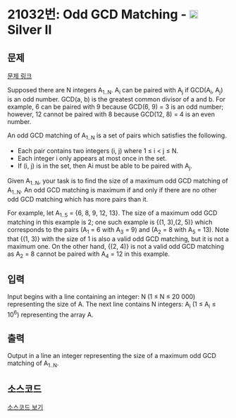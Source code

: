 # 21032번: Odd GCD Matching - <img src="https://static.solved.ac/tier_small/9.svg" style="height:20px" /> Silver II

<!-- performance -->

<!-- 문제 제출 후 깃허브에 푸시를 했을 때 제출한 코드의 성능이 입력될 공간입니다.-->

<!-- end -->

## 문제

[문제 링크](https://boj.kr/21032)


<p>Supposed there are N integers A<sub>1..N</sub>. A<sub>i</sub> can be paired with A<sub>j</sub> if GCD(A<sub>i</sub>, A<sub>j</sub>) is an odd number. GCD(a, b) is the greatest common divisor of a and b. For example, 6 can be paired with 9 because GCD(6, 9) = 3 is an odd number; however, 12 cannot be paired with 8 because GCD(12, 8) = 4 is an even number.</p>

<p>An odd GCD matching of A<sub>1..N</sub> is a set of pairs which satisfies the following.</p>

<ul>
<li>Each pair contains two integers (i, j) where 1 ≤ i &lt; j ≤ N.</li>
<li>Each integer i only appears at most once in the set.</li>
<li>If (i, j) is in the set, then Ai must be able to be paired with A<sub>j</sub>.</li>
</ul>

<p>Given A<sub>1..N</sub>, your task is to find the size of a maximum odd GCD matching of A<sub>1..N</sub>. An odd GCD matching is maximum if and only if there are no other odd GCD matching which has more pairs than it.</p>

<p>For example, let A<sub>1..5</sub> = {6, 8, 9, 12, 13}. The size of a maximum odd GCD matching in this example is 2; one such example is {(1, 3),(2, 5)} which corresponds to the pairs (A<sub>1</sub> = 6 with A<sub>3</sub> = 9) and (A<sub>2</sub> = 8 with A<sub>5</sub> = 13). Note that {(1, 3)} with the size of 1 is also a valid odd GCD matching, but it is not a maximum one. On the other hand, {(2, 4)} is not a valid odd GCD matching as A<sub>2</sub> = 8 cannot be paired with A<sub>4</sub> = 12 in this example.</p>



## 입력


<p>Input begins with a line containing an integer: N (1 ≤ N ≤ 20 000) representing the size of A. The next line contains N integers: A<sub>i</sub> (1 ≤ A<sub>i</sub> ≤ 10<sup>6</sup>) representing the array A.</p>



## 출력


<p>Output in a line an integer representing the size of a maximum odd GCD matching of A<sub>1..N</sub>.</p>



## 소스코드

[소스코드 보기](Odd%20GCD%20Matching.cpp)